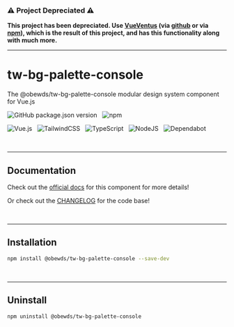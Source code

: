 ###  ⚠️ Project Depreciated ⚠️

**This project has been depreciated. Use [VueVentus](https://vueventus.com/) (via [github](https://github.com/obewds/vueventus) or via [npm](https://www.npmjs.com/package/@obewds/vueventus)), which is the result of this project, and has this functionality along with much more.**

---

# tw-bg-palette-console

The @obewds/tw-bg-palette-console modular design system component for Vue.js

![GitHub package.json version](https://img.shields.io/github/package-json/v/obewds/tw-bg-palette-console?label=Github&logo=github&style=for-the-badge) &nbsp; ![npm](https://img.shields.io/npm/v/@obewds/tw-bg-palette-console?color=%23cc3534&logo=npm&style=for-the-badge)

![Vue.js](https://img.shields.io/badge/vuejs-%2335495e.svg?style=for-the-badge&logo=vuedotjs&logoColor=%234FC08D) &nbsp; ![TailwindCSS](https://img.shields.io/badge/tailwindcss-%2338B2AC.svg?style=for-the-badge&logo=tailwind-css&logoColor=white) &nbsp; ![TypeScript](https://img.shields.io/badge/typescript-%23007ACC.svg?style=for-the-badge&logo=typescript&logoColor=white) &nbsp; ![NodeJS](https://img.shields.io/badge/node.js-6DA55F?style=for-the-badge&logo=node.js&logoColor=white) &nbsp; ![Dependabot](https://img.shields.io/badge/dependabot-025E8C?style=for-the-badge&logo=dependabot&logoColor=white)

<br>

---
## Documentation

Check out the [official docs](https://obewds.github.io/tw-bg-palette-console/) for this component for more details!

Or check out the [CHANGELOG](https://github.com/obewds/tw-bg-palette-console/blob/main/CHANGELOG.md) for the code base!

<br>


---
## Installation

```bash
npm install @obewds/tw-bg-palette-console --save-dev
```

<br>


---
## Uninstall

```bash
npm uninstall @obewds/tw-bg-palette-console
```
